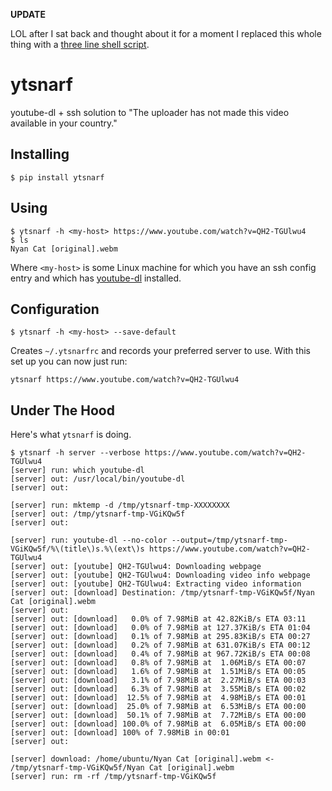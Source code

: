 **UPDATE**

LOL after I sat back and thought about it for a moment I replaced this whole thing with a [three line shell script](https://gist.github.com/rsalmond/05abf0dbdf06e16e352b454f124be9ab).

# ytsnarf
youtube-dl + ssh solution to "The uploader has not made this video available in your country."

## Installing

`$ pip install ytsnarf `

## Using

```
$ ytsnarf -h <my-host> https://www.youtube.com/watch?v=QH2-TGUlwu4
$ ls
Nyan Cat [original].webm

```

Where `<my-host>` is some Linux machine for which you have an ssh config entry and which has [youtube-dl](https://rg3.github.io/youtube-dl/) installed.

## Configuration

`$ ytsnarf -h <my-host> --save-default`

Creates `~/.ytsnarfrc` and records your preferred server to use. With this set up you can now just run: 

```
ytsnarf https://www.youtube.com/watch?v=QH2-TGUlwu4
```

## Under The Hood

Here's what `ytsnarf` is doing.

```
$ ytsnarf -h server --verbose https://www.youtube.com/watch?v=QH2-TGUlwu4
[server] run: which youtube-dl
[server] out: /usr/local/bin/youtube-dl
[server] out: 

[server] run: mktemp -d /tmp/ytsnarf-tmp-XXXXXXXX
[server] out: /tmp/ytsnarf-tmp-VGiKQw5f
[server] out: 

[server] run: youtube-dl --no-color --output=/tmp/ytsnarf-tmp-VGiKQw5f/%\(title\)s.%\(ext\)s https://www.youtube.com/watch?v=QH2-TGUlwu4
[server] out: [youtube] QH2-TGUlwu4: Downloading webpage
[server] out: [youtube] QH2-TGUlwu4: Downloading video info webpage
[server] out: [youtube] QH2-TGUlwu4: Extracting video information
[server] out: [download] Destination: /tmp/ytsnarf-tmp-VGiKQw5f/Nyan Cat [original].webm
[server] out: 
[server] out: [download]   0.0% of 7.98MiB at 42.82KiB/s ETA 03:11
[server] out: [download]   0.0% of 7.98MiB at 127.37KiB/s ETA 01:04
[server] out: [download]   0.1% of 7.98MiB at 295.83KiB/s ETA 00:27
[server] out: [download]   0.2% of 7.98MiB at 631.07KiB/s ETA 00:12
[server] out: [download]   0.4% of 7.98MiB at 967.72KiB/s ETA 00:08
[server] out: [download]   0.8% of 7.98MiB at  1.06MiB/s ETA 00:07
[server] out: [download]   1.6% of 7.98MiB at  1.51MiB/s ETA 00:05
[server] out: [download]   3.1% of 7.98MiB at  2.27MiB/s ETA 00:03
[server] out: [download]   6.3% of 7.98MiB at  3.55MiB/s ETA 00:02
[server] out: [download]  12.5% of 7.98MiB at  4.98MiB/s ETA 00:01
[server] out: [download]  25.0% of 7.98MiB at  6.53MiB/s ETA 00:00
[server] out: [download]  50.1% of 7.98MiB at  7.72MiB/s ETA 00:00
[server] out: [download] 100.0% of 7.98MiB at  6.05MiB/s ETA 00:00
[server] out: [download] 100% of 7.98MiB in 00:01
[server] out: 

[server] download: /home/ubuntu/Nyan Cat [original].webm <- /tmp/ytsnarf-tmp-VGiKQw5f/Nyan Cat [original].webm
[server] run: rm -rf /tmp/ytsnarf-tmp-VGiKQw5f
```
